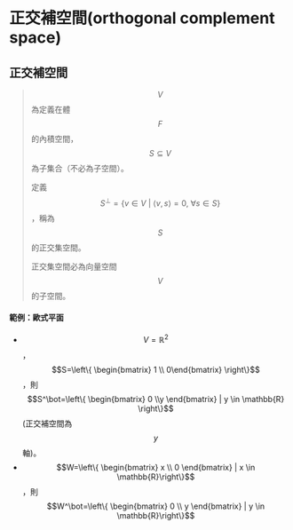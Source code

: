 # 正交補空間\(orthogonal complement space\)

##  正交補空間

> $$V$$為定義在體$$F$$的內積空間，$$S \subseteq V$$為子集合（不必為子空間）。
>
> 定義$$S^\bot=\{v \in V ~|~ \langle v, s \rangle = 0, ~\forall s \in S \}$$，稱為$$S$$的正交集空間。
>
> 正交集空間必為向量空間$$V$$的子空間。

#### 範例：歐式平面

* $$V=\mathbb{R}^2$$，$$S=\left\{  \begin{bmatrix} 1 \\ 0\end{bmatrix} \right\}$$，則$$S^\bot=\left\{ \begin{bmatrix} 0 \\y \end{bmatrix} | y \in \mathbb{R}  \right\}$$\(正交補空間為$$y$$軸\)。
* $$W=\left\{ \begin{bmatrix} x \\ 0 \end{bmatrix} | x \in \mathbb{R}\right\}$$，則$$W^\bot=\left\{ \begin{bmatrix} 0 \\ y \end{bmatrix} | y \in \mathbb{R}\right\}$$

